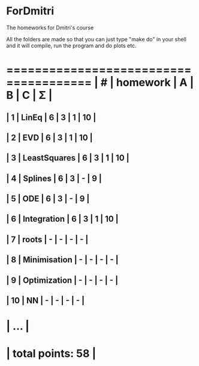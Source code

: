 # ForDmitri
The homeworks for Dmitri's course

All the folders are made so that you can just type "make do" in your shell and it will compile, run the program and do plots etc.


 ======================================
| #  | homework      | A | B | C | Σ   |
 ======================================
| 1  | LinEq         | 6 | 3 | 1 | 10  |
---------------------------------------
| 2  | EVD           | 6 | 3 | 1 | 10  |
---------------------------------------
| 3  | LeastSquares  | 6 | 3 | 1 | 10  |
---------------------------------------
| 4  | Splines       | 6 | 3 | - |  9  |
---------------------------------------
| 5  | ODE           | 6 | 3 | - |  9  |
---------------------------------------
| 6  | Integration   | 6 | 3 | 1 | 10  |
---------------------------------------
| 7  | roots         | - | - | - |  -  |
---------------------------------------
| 8  | Minimisation  | - | - | - |  -  |
---------------------------------------
| 9  | Optimization  | - | - | - |  -  |
---------------------------------------
| 10  | NN           | - | - | - |  -  |
---------------------------------------
|              ...                     |
 ======================================
|                    total points: 58  |
 ======================================
